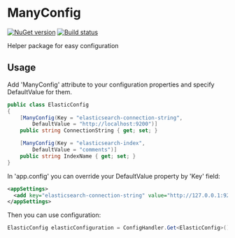 # ManyConfig

[![NuGet version](https://badge.fury.io/nu/manyconfig.svg)](https://badge.fury.io/nu/manyconfig)
[![Build status](https://ci.appveyor.com/api/projects/status/yy63ivdnny35ra01?svg=true)](https://ci.appveyor.com/project/chugunov/manyconfig)

Helper package for easy configuration

## Usage

Add 'ManyConfig' attribute to your configuration properties and specify DefaultValue for them.

```csharp
public class ElasticConfig
{
    [ManyConfig(Key = "elasticsearch-connection-string",
        DefaultValue = "http://localhost:9200")]
    public string ConnectionString { get; set; }

    [ManyConfig(Key = "elasticsearch-index", 
        DefaultValue = "comments")]
    public string IndexName { get; set; }
}
```

In 'app.config' you can override your DefaultValue property by 'Key' field:

```xml
<appSettings>
  <add key="elasticsearch-connection-string" value="http://127.0.0.1:9200" />
</appSettings>
```

Then you can use configuration:

```csharp
ElasticConfig elasticConfiguration = ConfigHandler.Get<ElasticConfig>();
```
